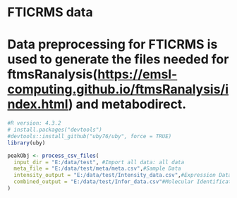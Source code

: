 # FTICRMS data

# Data preprocessing for FTICRMS is used to generate the files needed for ftmsRanalysis(https://emsl-computing.github.io/ftmsRanalysis/index.html) and metabodirect.

```R
#R version: 4.3.2
# install.packages("devtools")
#devtools::install_github("uby76/uby", force = TRUE)
library(uby)

peakObj <- process_csv_files(
  input_dir = "E:/data/test", #Import all data: all data
  meta_file = "E:/data/test/meta/meta.csv",#Sample Data
  intensity_output = "E:/data/test/Intensity_data.csv",#Expression Data
  combined_output = "E:/data/test/Infor_data.csv"#Molecular Identification Data
)
```

